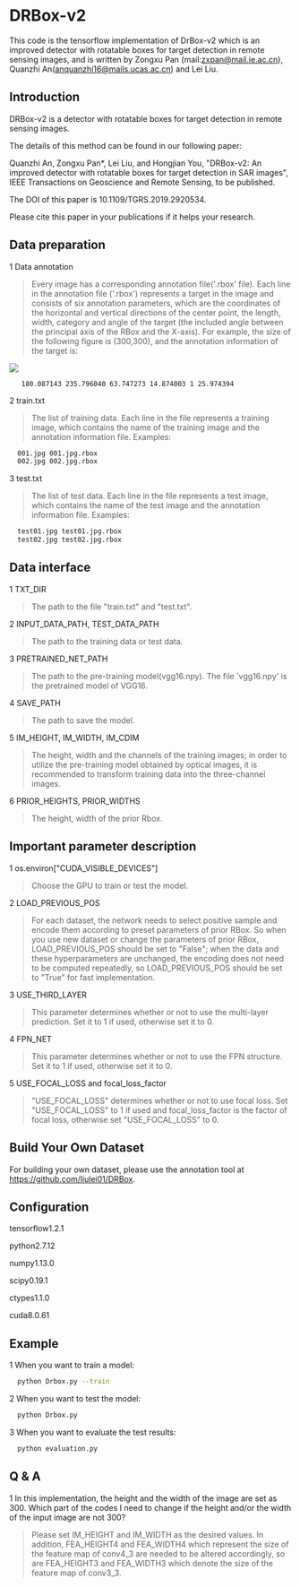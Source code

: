 DRBox-v2
==
This code is the tensorflow implementation of DrBox-v2 which is an improved detector with rotatable boxes for target detection in remote sensing images, and is written by Zongxu Pan (mail:zxpan@mail.ie.ac.cn), Quanzhi An(anquanzhi16@mails.ucas.ac.cn) and Lei Liu.

Introduction
--
DRBox-v2 is a detector with rotatable boxes for target detection in remote sensing images.

The details of this method can be found in our following paper:

Quanzhi An, Zongxu Pan*, Lei Liu, and Hongjian You, "DRBox-v2: An improved detector with rotatable boxes for target detection in SAR images", IEEE Transactions on Geoscience and Remote Sensing, to be published.

The DOI of this paper is 10.1109/TGRS.2019.2920534.

Please cite this paper in your publications if it helps your research.


Data preparation
--
1 Data annotation

   >Every image has a corresponding annotation file('.rbox' file). Each line in the annotation file ('.rbox') represents a target in the image and consists of six annotation parameters, which are the coordinates of the horizontal and vertical directions of the center point, the length, width, category and angle of the target (the included angle between the principal axis of the RBox and the X-axis).
   >For example, the size of the following figure is (300,300), and the annotation information of the target is:
   
   ![](https://github.com/ZongxuPan/DrBox-v2-tensorflow/blob/master/figure1.png)
   
```
   180.087143 235.796040 63.747273 14.874003 1 25.974394
```

2 train.txt

   >The list of training data. Each line in the file represents a training image, which contains the name of the training image and the annotation information file.
   Examples:
```Bash
  001.jpg 001.jpg.rbox
  002.jpg 002.jpg.rbox
```

3 test.txt
   >The list of test data. Each line in the file represents a test image, which contains the name of the test image and the annotation information file.
   Examples:
```Bash
  test01.jpg test01.jpg.rbox
  test02.jpg test02.jpg.rbox
```

Data interface
--
1 TXT_DIR

  >The path to the file "train.txt" and "test.txt".

2 INPUT_DATA_PATH, TEST_DATA_PATH

  >The path to the training data or test data.

3 PRETRAINED_NET_PATH

  >The path to the pre-training model(vgg16.npy).
  The file 'vgg16.npy' is the pretrained model of VGG16.

4 SAVE_PATH

  >The path to save the model.

5 IM_HEIGHT, IM_WIDTH, IM_CDIM

  >The height, width and the channels of the training images; in order to utilize the pre-training model obtained by optical images, it is recommended to transform training data into the three-channel images.  

6 PRIOR_HEIGHTS, PRIOR_WIDTHS

  >The height, width of the prior Rbox.

Important parameter description
--
1 os.environ["CUDA_VISIBLE_DEVICES"]
  > Choose the GPU to train or test the model.

2 LOAD_PREVIOUS_POS
  > For each dataset, the network needs to select positive sample and encode them according to preset parameters of prior RBox. So when you use new dataset or change the parameters of prior RBox, LOAD_PREVIOUS_POS should be set to "False"; when the data and these hyperparameters are unchanged, the encoding does not need to be computed repeatedly, so LOAD_PREVIOUS_POS should be set to "True" for fast implementation.

3 USE_THIRD_LAYER
   > This parameter determines whether or not to use the multi-layer prediction. Set it to 1 if used, otherwise set it to 0.

4 FPN_NET
   > This parameter determines whether or not to use the FPN structure. Set it to 1 if used, otherwise set it to 0.

5 USE_FOCAL_LOSS and focal_loss_factor
   > "USE_FOCAL_LOSS" determines whether or not to use focal loss. Set "USE_FOCAL_LOSS" to 1 if used and focal_loss_factor is the factor of focal loss, otherwise set "USE_FOCAL_LOSS" to 0.

Build Your Own Dataset
--
For building your own dataset, please use the annotation tool at https://github.com/liulei01/DRBox.


Configuration
--
tensorflow1.2.1

python2.7.12

numpy1.13.0

scipy0.19.1

ctypes1.1.0

cuda8.0.61


Example
--
1 When you want to train a model:

```Bash
  python Drbox.py --train
```

2 When you want to test the model:

```Bash
  python Drbox.py
```

3 When you want to evaluate the test results:

```Bash
  python evaluation.py
```


Q & A
--
1 In this implementation, the height and the width of the image are set as 300. Which part of the codes I need to change if the height and/or the width of the input image are not 300?
  > Please set IM_HEIGHT and IM_WIDTH as the desired values. In addition, FEA_HEIGHT4 and FEA_WIDTH4 which represent the size of the feature map of conv4_3 are needed to be altered accordingly, so are FEA_HEIGHT3 and FEA_WIDTH3 which denote the size of the feature map of conv3_3.